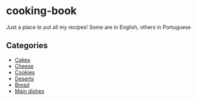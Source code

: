 # cooking-book

Just a place to put all my recipes!
Some are in English, others in Portuguese

## Categories

- [Cakes](./cakes/README.md)
- [Cheese](./cheese/README.md)
- [Cookies](./cookies/README.md)
- [Deserts](./deserts/README.md)
- [Bread](./bread/README.md)
- [Main dishes](./main-dishes/README.md)

